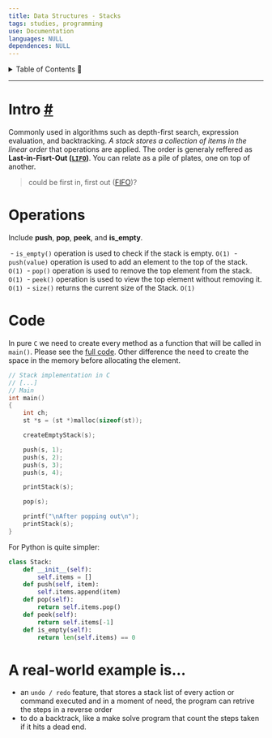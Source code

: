 ```yaml
---
title: Data Structures - Stacks
tags: studies, programming
use: Documentation
languages: NULL
dependences: NULL
---
```


<details> <summary>Table of Contents 🔖</summary>

- [Intro #](#intro-)
- [Operations](#operations)
- [Code](#code)
- [A **real-world** example is...](#a-real-world-example-is)

</details>

---

# Intro [#](https://www.techtarget.com/whatis/definition/stack)

Commonly used in algorithms such as depth-first search, expression evaluation, and backtracking. *A stack stores a collection of items in the linear order* that operations are applied. The order is generaly reffered as **Last-in-Fisrt-Out ([`LIFO`](lifo_fifo.md))**. You can relate as a pile of plates, one on top of another.
> could be first in, first out ([FIFO](https://www.techtarget.com/whatis/definition/FIFO-first-in-first-out))?

# Operations

Include **push**, **pop**, **peek**, and **is_empty**.

 - `is_empty()` operation is used to check if the stack is empty. `O(1)`
 - `push(value)` operation is used to add an element to the top of the stack. `O(1)`
 - `pop()` operation is used to remove the top element from the stack. `O(1)`
 - `peek()` operation is used to view the top element without removing it. `O(1)`
 - `size()` returns the current size of the Stack. `O(1)`

# Code

In pure `C` we need to create every method as a function that will be called in `main()`. Please see the [full code](stack_implementation.c).
Other difference the need to create the space in the memory before allocating the element.

```c
// Stack implementation in C
// [...]
// Main
int	main()
{
	int ch;
	st *s = (st *)malloc(sizeof(st));

	createEmptyStack(s);

	push(s, 1);
	push(s, 2);
	push(s, 3);
	push(s, 4);

	printStack(s);

	pop(s);

	printf("\nAfter popping out\n");
	printStack(s);
}
```

For Python is quite simpler:

```python
class Stack:  
	def __init__(self):
		self.items = []
	def push(self, item):
		self.items.append(item)
	def pop(self):
		return self.items.pop()
	def peek(self):
		return self.items[-1]
	def is_empty(self):
		return len(self.items) == 0
```

# A **real-world** example is...
- an `undo / redo` feature, that stores a stack list of every action or command executed and in a moment of need, the program can retrive the steps in a reverse order 
- to do a backtrack, like a make solve program that count the steps taken if it hits a dead end. 
